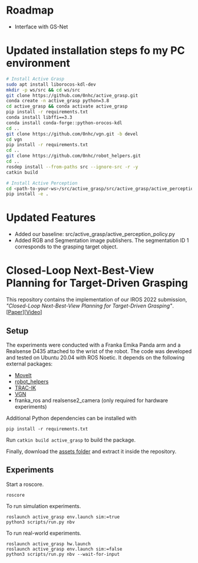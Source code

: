 # Roadmap
* Interface with GS-Net

# Updated installation steps fo my PC environment

```sh
# Install Active Grasp
sudo apt install liborocos-kdl-dev
mkdir -p ws/src && cd ws/src
git clone https://github.com/0nhc/active_grasp.git
conda create -n active_grasp python=3.8
cd active_grasp && conda activate active_grasp
pip install -r requirements.txt
conda install libffi==3.3
conda install conda-forge::python-orocos-kdl
cd ..
git clone https://github.com/0nhc/vgn.git -b devel
cd vgn
pip install -r requirements.txt
cd ..
git clone https://github.com/0nhc/robot_helpers.git
cd ..
rosdep install --from-paths src --ignore-src -r -y
catkin build

# Install Active Perception
cd <path-to-your-ws>/src/active_grasp/src/active_grasp/active_perception/modules/module_lib/pointnet2_utils/pointnet2
pip install -e .
```

# Updated Features
* Added our baseline: src/active_grasp/active_perception_policy.py
* Added RGB and Segmentation image publishers. The segmentation ID 1 corresponds to the grasping target object.











# Closed-Loop Next-Best-View Planning for Target-Driven Grasping

This repository contains the implementation of our IROS 2022 submission, _"Closed-Loop Next-Best-View Planning for Target-Driven Grasping"_. [[Paper](http://arxiv.org/abs/2207.10543)][[Video](https://youtu.be/67W_VbSsAMQ)]

## Setup

The experiments were conducted with a Franka Emika Panda arm and a Realsense D435 attached to the wrist of the robot. The code was developed and tested on Ubuntu 20.04 with ROS Noetic. It depends on the following external packages:

- [MoveIt](https://github.com/ros-planning/panda_moveit_config)
- [robot_helpers](https://github.com/mbreyer/robot_helpers)
- [TRAC-IK](http://wiki.ros.org/trac_ik)
- [VGN](https://github.com/ethz-asl/vgn/tree/devel)
- franka_ros and realsense2_camera (only required for hardware experiments)

Additional Python dependencies can be installed with

```
pip install -r requirements.txt
```

Run `catkin build active_grasp` to build the package.

Finally, download the [assets folder](https://drive.google.com/file/d/1xJF9Cd82ybCH3nCdXtQRktTr4swDcNFD/view) and extract it inside the repository.

## Experiments

Start a roscore.

```
roscore
```

To run simulation experiments.

```
roslaunch active_grasp env.launch sim:=true
python3 scripts/run.py nbv
```

To run real-world experiments.

```
roslaunch active_grasp hw.launch
roslaunch active_grasp env.launch sim:=false
python3 scripts/run.py nbv --wait-for-input
```
